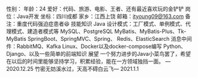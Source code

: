 性别：
年龄：24
爱好：代码、旅游、电影、王者、还有最近喜欢玩的金铲铲
岗位：Java开发
坐标：四川成都
家乡：江西上饶
邮箱：ityoung09@163.com
备注：重度代码强迫症患者😆
技能知识
Java
设计模式：工厂模式、单例模式、代理模式、建造者模式等
MySQL、PostgreSQL
MyBatis、MyBatis-Plus、Tk-MyBatis
SpringBoot、SpringMVC、Spring、
Redis、ElasticSearch
消息中间件：RabbitMQ、Kafka
Linux、Docker以及docker-compose编写
Python、Django、以及一些简单的前端知识
展望
一个努力进步的Java小菜鸟罢了，希望在以后的时间里能够坚持学习，积累经验，能在一方领域独挡一面。 —2020.12.25
竹密无妨溪水过，天高不碍白云飞— 2021.1.1
